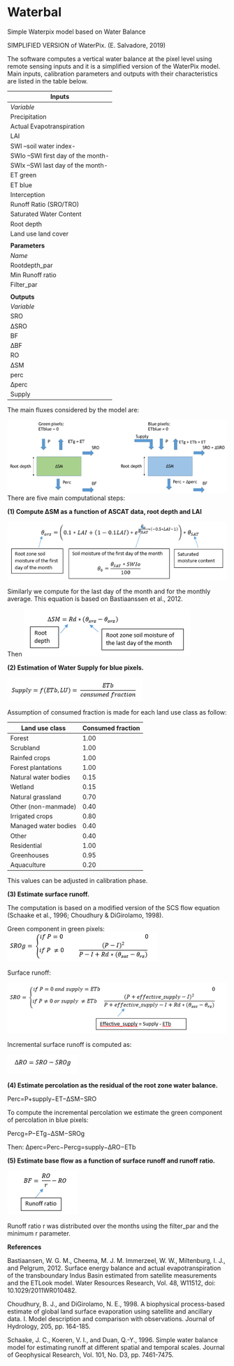 # Waterbal
Simple Waterpix model based on Water Balance

SIMPLIFIED VERSION of WaterPix.
(E. Salvadore, 2019)

The software computes a vertical water balance at the pixel level using remote sensing inputs and it is a simplified version of the WaterPix model. Main inputs, calibration parameters and outputs with their characteristics are listed in the table below.

| **Inputs** |
| --- |
| _Variable_ | _Source_ | _Spatial Resolution_ | _Temporal resolution_ |
| Precipitation | WaPOR | Resampled to 380 m | Monthly |
| Actual Evapotranspiration | WaPOR | Resampled to 380 m | Monthly |
| LAI | MODIS (MOD15) | Resampled to 380 m | Monthly |
| SWI –soil water index- | ASCAT | Resampled to 380 m | Monthly |
| SWIo –SWI first day of the month- | ASCAT | Resampled to 380 m | Monthly |
| SWIx –SWI last day of the month- | ASCAT | Resampled to 380 m | Monthly |
| ET green | Estimated from ET, ETref and P using Budyko theory | Resampled to 380 m | Monthly |
| ET blue | Estimated from ET, ETref and P using Budyko theory | Resampled to 380 m | Monthly |
| Interception | WaPOR | Resampled to 380 m | Monthly |
| Runoff Ratio (SRO/TRO) | Computed from GLDAS | Resampled to 380 m | Yearly |
| Saturated Water Content | HiHydroSoil | Resampled to 380 m | Static |
| Root depth | Root depth based on LULC | Resampled to 380 m | Static |
| Land use land cover | Developed for the project | 380 m | Static |
|   |   |   |   |
| **Parameters** |   |   |   |
| _Name_ | _Definition_ | _Range_ |
| Rootdepth\_par | Multiplier of rootdepth map. The higher the parameter the higher the moisture content and the percolation, and the lower the surface runoff and the base flow | 0.5 - 5 |
| Min Runoff ratio | Limit the value of the Runoff Ratio | 0 - 1 |
| Filter\_par | Baseflow filter parameter (monthly partitioning of runoff ratio) | 0 - 1 |
|   |   |   |   |
| **Outputs** |   |   |   |
| _Variable_ | _Definition_ | _Spatial Resolution_ | _Temporal resolution_ |
| SRO | Surface Runoff | 380 m | Monthly and yearly |
| ΔSRO | Incremental surface runoff generated because of water supply (e.g. irrigation) | 380 m | Monthly and yearly |
| BF | Base flow | 380 m | Monthly and yearly |
| ΔBF | Incremental base flow generated because of water supply (e.g. irrigation) | 380 m | Monthly and yearly |
| RO | Total runoff: Surface Runoff + Base flow | 380 m | Monthly and yearly |
| ΔSM | Change in moisture change | 380 m | Monthly and yearly |
| perc | Percolation | 380 m | Monthly and yearly |
| Δperc | Incremental percolation generated because of water supply (e.g. irrigation) | 380 m | Monthly and yearly |
| Supply | Water Supply | 380 m | Monthly and yearly |



The main fluxes considered by the model are:

 ![](img/waterbal.png)
There are five main computational steps:

**(1) Compute ΔSM as a function of ASCAT data, root depth and LAI**

![](img/1_1.PNG)



Similarly we compute for the last day of the month and for the monthly average. This equation is based on Bastiaanssen et al., 2012.

Then                                 ![](img/1_2.PNG)


**(2) Estimation of Water Supply for blue pixels.**

![](img/2.PNG)

Assumption of consumed fraction is made for each land use class as follow:

| Land use class | Consumed fraction |
| --- | --- |
| Forest | 1.00 |
| Scrubland | 1.00 |
| Rainfed crops | 1.00 |
| Forest plantations | 1.00 |
| Natural water bodies | 0.15 |
| Wetland | 0.15 |
| Natural grassland | 0.70 |
| Other (non-manmade) | 0.40 |
| Irrigated crops | 0.80 |
| Managed water bodies | 0.40 |
| Other | 0.40 |
| Residential | 1.00 |
| Greenhouses | 0.95 |
| Aquaculture | 0.20 |

This values can be adjusted in calibration phase.

**(3) Estimate surface runoff.**

The computation is based on a modified version of the SCS flow equation (Schaake et al., 1996; Choudhury &amp; DiGirolamo, 1998).

Green component in green pixels:
![](img/3_1.PNG)

Surface runoff:

![](img/3_2.PNG)

Incremental surface runoff is computed as:

![](img/3_3.PNG)

**(4) Estimate percolation as the residual of the root zone water balance.**

Perc=P+supply−ET−∆SM−SRO

To compute the incremental percolation we estimate the green component of percolation in blue pixels:

Percg=P−ETg−∆SM−SROg

Then: ∆perc=Perc−Percg=supply−∆RO−ETb

**(5) Estimate base flow as a function of surface runoff and runoff ratio.**

![](img/5.PNG)



Runoff ratio r was distributed over the months using the filter\_par and the minimum r parameter.

**References**

Bastiaansen, W. G. M., Cheema, M. J. M. Immerzeel, W. W., Miltenburg, I. J.,  and Pelgrum, 2012. Surface energy balance and actual evapotranspiration of the transboundary Indus Basin estimated from satellite measurements and the ETLook model. Water Resources Research, Vol. 48, W11512, doi: 10.1029/2011WR010482.

Choudhury, B. J., and DiGirolamo, N. E., 1998. A biophysical process-based estimate of global land surface evaporation using satellite and ancillary data. I. Model description and comparison with observations. Journal of Hydrology, 205, pp. 164-185.

Schaake, J. C., Koeren, V. I., and Duan, Q.-Y., 1996. Simple water balance model for estimating runoff at different spatial and temporal scales. Journal of Geophysical Research, Vol. 101, No. D3, pp. 7461-7475.
